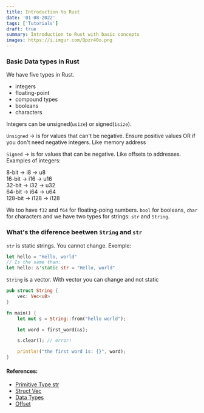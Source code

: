 ```yaml
---
title: Introduction to Rust
date: '01-08-2022'
tags: ['Tutorials']
draft: true
summary: Introduction to Rust with basic concepts
images: https://i.imgur.com/Qpzr40o.png
---
```


### Basic Data types in Rust

We have five types in Rust.

- integers
- floating-point
- compound types
- booleans
- characters

Integers can be unsigned(`usize`) or signed(`isize`).

`Unsigned` -> is for values that can't be negative. Ensure positive values OR if you don't need negative integers. Like memory address

`Signed` -> is for values that can be negative. Like offsets to addresses.
Examples of integers:

8-bit -> i8 -> u8\
16-bit -> i16 -> u16\
32-bit -> i32 -> u32\
64-bit -> i64 -> u64\
128-bit -> i128 -> i128

We too have `f32` and `f64` for floating-poing numbers. `bool` for booleans, `char` for characters and we have two types for strings: `str` and `String`.

### What's the diference beetwen `String` and `str`

`str` is static strings. You cannot change. Exemple:

```rust
let hello = "Hello, world"
// Is the same than:
let hello: &'static str = "Hello, world"
```

`String` is a vector. With vector you can change and not static

```rust
pub struct String {
    vec: Vec<u8>
}
```

```rust
fn main() {
    let mut s = String::from("hello world");

    let word = first_word(&s);

    s.clear(); // error!

    println!("the first word is: {}", word);
}
```

#### References:

- [Primitive Type str](https://doc.rust-lang.org/std/primitive.str.html)
- [Struct Vec](https://doc.rust-lang.org/std/vec/struct.Vec.html)
- [Data Types](https://doc.rust-lang.org/book/ch03-02-data-types.html)
- [Offset](<https://en.wikipedia.org/wiki/Offset_(computer_science)>)

